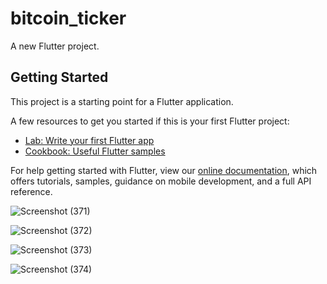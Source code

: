 # bitcoin_ticker

A new Flutter project.

## Getting Started

This project is a starting point for a Flutter application.

A few resources to get you started if this is your first Flutter project:

- [Lab: Write your first Flutter app](https://flutter.dev/docs/get-started/codelab)
- [Cookbook: Useful Flutter samples](https://flutter.dev/docs/cookbook)

For help getting started with Flutter, view our
[online documentation](https://flutter.dev/docs), which offers tutorials,
samples, guidance on mobile development, and a full API reference.


![Screenshot (371)](https://user-images.githubusercontent.com/38869235/163837072-b325ad05-bb5f-40ed-9f45-a28228d4b045.png)

![Screenshot (372)](https://user-images.githubusercontent.com/38869235/163837074-82b14b64-2d7e-4f3c-a486-4e058a587743.png)

![Screenshot (373)](https://user-images.githubusercontent.com/38869235/163837073-85e1d0e0-6a27-49fd-9341-7493dcc31897.png)

![Screenshot (374)](https://user-images.githubusercontent.com/38869235/163837071-e728e836-b469-474d-be5c-b5770be55950.png)
